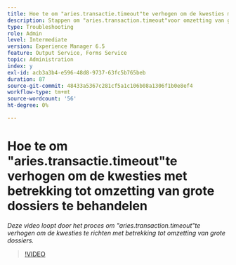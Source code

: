 ```yaml
---
title: Hoe te om "aries.transactie.timeout"te verhogen om de kwesties met betrekking tot omzetting van grote dossiers te behandelen
description: Stappen om "aries.transaction.timeout"voor omzetting van grote dossiers te verhogen
type: Troubleshooting
role: Admin
level: Intermediate
version: Experience Manager 6.5
feature: Output Service, Forms Service
topic: Administration
index: y
exl-id: acb3a3b4-e596-48d8-9737-63fc5b765beb
duration: 87
source-git-commit: 48433a5367c281cf5a1c106b08a1306f1b0e8ef4
workflow-type: tm+mt
source-wordcount: '56'
ht-degree: 0%

---
```


# Hoe te om &quot;aries.transactie.timeout&quot;te verhogen om de kwesties met betrekking tot omzetting van grote dossiers te behandelen

*Deze video loopt door het proces om &quot;aries.transaction.timeout&quot;te verhogen om de kwesties te richten met betrekking tot omzetting van grote dossiers.*

>[!VIDEO](https://video.tv.adobe.com/v/3437827?quality=12&learn=on&captions=dut)

